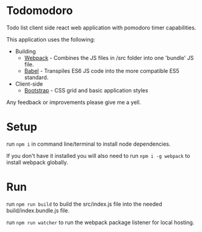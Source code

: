 Todomodoro
===

Todo list client side react web application with pomodoro timer capabilities.

This application uses the following:

* Building
    * [Webpack](https://webpack.github.io/) - Combines the JS files in /src folder into one 'bundle' JS file.
    * [Babel](https://babeljs.io/) - Transpiles ES6 JS code into the more compatible ES5 standard.
* Client-side
    * [Bootstrap](https://getbootstrap.com/) - CSS grid and basic application styles


Any feedback or improvements please give me a yell.

Setup
====

run `npm i` in command line/terminal to install node dependencies.

If you don't have it installed you will also need to run `npm i -g webpack` to install webpack globally.

Run
====

run `npm run build` to build the src/index.js file into the needed build/index.bundle.js file.

run `npm run watcher` to run the webpack package listener for local hosting.
